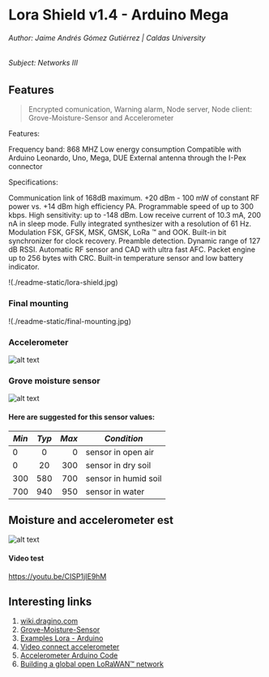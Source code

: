# Lora Shield v1.4 - Arduino Mega

###### Author: Jaime Andrés Gómez Gutiérrez | Caldas University

###### Subject: Networks III

## Features

> Encrypted comunication,
> Warning alarm,
> Node server,
> Node client: Grove-Moisture-Sensor and Accelerometer

Features:

Frequency band: 868 MHZ
Low energy consumption
Compatible with Arduino Leonardo, Uno, Mega, DUE
External antenna through the I-Pex connector

Specifications:

Communication link of 168dB maximum.
+20 dBm - 100 mW of constant RF power vs. +14 dBm high efficiency PA.
Programmable speed of up to 300 kbps.
High sensitivity: up to -148 dBm.
Low receive current of 10.3 mA, 200 nA in sleep mode.
Fully integrated synthesizer with a resolution of 61 Hz.
Modulation FSK, GFSK, MSK, GMSK, LoRa ™ and OOK.
Built-in bit synchronizer for clock recovery.
Preamble detection.
Dynamic range of 127 dB RSSI.
Automatic RF sensor and CAD with ultra fast AFC.
Packet engine up to 256 bytes with CRC.
Built-in temperature sensor and low battery indicator.

!(./readme-static/lora-shield.jpg)

### Final mounting

!(./readme-static/final-mounting.jpg)

### Accelerometer

![alt text](./readme-static/accelerometer.jpg 'Connect accelerometer to arduino mega 2560 ')

### Grove moisture sensor

![alt text](./readme-static/moisture.jpg 'Connect grove miosture sensor to arduino')

#### Here are suggested for this sensor values:

| _Min_ | _Typ_ | _Max_ | _Condition_          |
| ----- | :---: | ----: | -------------------- |
| 0     |   0   |     0 | sensor in open air   |
| 0     |  20   |   300 | sensor in dry soil   |
| 300   |  580  |   700 | sensor in humid soil |
| 700   |  940  |   950 | sensor in water      |

## Moisture and accelerometer est

![alt text](./readme-static/test.jpg 'Test')

#### Video test

https://youtu.be/CISP1jIE9hM

## Interesting links

1. [wiki.dragino.com](https://wiki.dragino.com/index.php?title=Lora_Shield)
2. [Grove-Moisture-Sensor](http://wiki.seeedstudio.com/Grove-Moisture_Sensor)
3. [Examples Lora - Arduino](https://github.com/dragino/Lora/tree/master/Lora%20Shield)
4. [Video connect accelerometer](https://www.youtube.com/watch?v=_przDICw1-Q)
5. [Accelerometer Arduino Code](https://hetpro-store.com/TUTORIALES/mma7361-sensor-acelerometro/)
6. [Building a global open LoRaWAN™ network](https://www.thethingsnetwork.org/)

